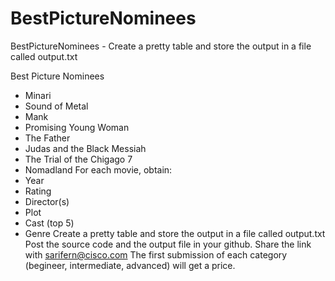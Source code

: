 # BestPictureNominees
BestPictureNominees - Create a pretty table and store the output in a file called output.txt


Best Picture Nominees
- Minari
- Sound of Metal
- Mank
- Promising Young Woman
- The Father
- Judas and the Black Messiah
- The Trial of the Chigago 7
- Nomadland
For each movie, obtain:
- Year
- Rating
- Director(s)
- Plot
- Cast (top 5)
- Genre
Create a pretty table and store the output in a file called output.txt
Post the source code and the output file in your github.
Share the link with sarifern@cisco.com
The first submission of each category (begineer, intermediate, advanced) will get a price. 
